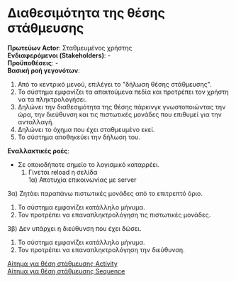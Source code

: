 # Διαθεσιμότητα της θέσης στάθμευσης

**Πρωτεύων Actor**: Σταθμευμένος χρήστης  
**Ενδιαφερόμενοι (Stakeholders)**: -  
**Προϋποθέσεις**: -  
**Βασική ροή γεγονότων**:  
1) Από το κεντρικό μενού, επιλέγει το "δήλωση θέσης στάθμευσης".
2) Το σύστημα εμφανίζει τα απαιτούμενα πεδία και προτρέπει τον χρήστη να τα πληκτρολογήσει.  
3) Δηλώνει την διαθεσιμότητα της θέσης πάρκινγκ γνωστοποιώντας την ώρα, την διεύθυνση και τις πιστωτικές μονάδες που επιθυμεί για την ανταλλαγή.  
4) Δηλώνει το όχημα που έχει σταθμευμένο εκεί.  
5) Το σύστημα αποθηκεύει την δήλωση του.    

**Εναλλακτικές ροές**:   
* Σε οποιοδήποτε σημείο το λογισμικό καταρρέει.
    1. Γίνεται reload η σελίδα  
        1α) Αποτυχία επικοινωνίας με server

3α) Ζητάει παραπάνω πιστωτικές μονάδες από το επιτρεπτό όριο.  
1.  Το σύστημα εμφανίζει κατάλληλο μήνυμα.
2.  Τον προτρέπει να επαναπληκτρολόγηση τις πιστωτικές μονάδες.

3β) Δεν υπάρχει η διεύθυνση που έχει δώσει. 
1.  Το σύστημα εμφανίζει κατάλληλο μήνυμα.
2.  Τον προτρέπει να επαναπληκτρολόγηση την διεύθυνση.  


[Αίτημα για θέση στάθμευσης Activity](ΔιαθεσιμότηταΤηςΘέσηςΣτάθμευσης.png)  
[Αίτημα για θέση στάθμευσης Sequence](../requirements/sequence/Διαθεσιμότητα_της_θέσης_στάθμευσης_SEQUENCE.png )